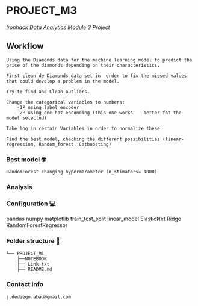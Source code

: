 # PROJECT_M3
*Ironhack Data Analytics Module 3 Project*

## Workflow
    Using the Diamonds data for the machine learning model to predict the price of the diamonds depending on their characteristics.

    First clean de Diamonds data set in  order to fix the missed values that could develop a problem in the model.

    Try to find and Clean outliers. 

    Change the categorical variables to numbers: 
        -1º using label encoder
        -2º using one hot enconding (this one works    better fot the model selected)
    
    Take log in certain Variables in order to normalize these.

    Find the best model, checking the different possibilities (linear-regression, Random_forest, Catboosting)
### Best model 🤓
    RandomForest changing hypermarameter (n_stimators= 1000)
    
### Analysis
    
### Configuration 💻
pandas 
numpy 
matplotlib
train_test_split
linear_model
ElasticNet
Ridge
RandomForestRegressor

    

### Folder structure 💾
    └── PROJECT_M1
        ├──NOTEBOOK 
        ├── Link.txt
        ├── README.md

    
### Contact info
    j.dediego.abad@gmail.com